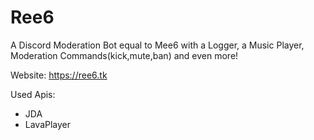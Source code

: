 # Ree6
A Discord Moderation Bot equal to Mee6 with a Logger, a Music Player, Moderation Commands(kick,mute,ban) and even more!

Website: https://ree6.tk

Used Apis:
- JDA
- LavaPlayer
